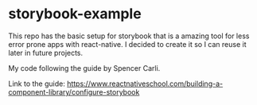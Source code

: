 # storybook-example

This repo has the basic setup for storybook that is a amazing tool for less error prone apps with react-native. I decided to create it so I can reuse it later in future projects. 


My code following the guide by Spencer Carli.

Link to the guide: https://www.reactnativeschool.com/building-a-component-library/configure-storybook
